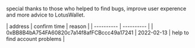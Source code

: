 special thanks to those who helped to find bugs, improve user experence and more advice to LotusWallet.

| address | confirm time | reason |
| ---------- | ---------- |
| 0xBB8B4bA754FA60820c7a14f8afFCBccc49a17241 | 2022-02-13 | help to find account problems |
